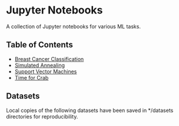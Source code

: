 # Jupyter Notebooks

A collection of Jupyter notebooks for various ML tasks.

## Table of Contents

- [Breast Cancer Classification](breast_cancer/README.md)
- [Simulated Annealing](simulated_annealing/README.md)
- [Support Vector Machines](svm/README.md)
- [Time for Crab](time_for_crab/README.md)

## Datasets

Local copies of the following datasets have been saved in */datasets directories for reproducibility.
